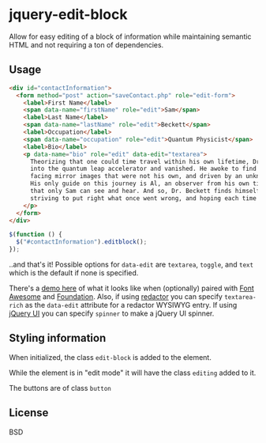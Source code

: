 jquery-edit-block
=================

Allow for easy editing of a block of information while maintaining semantic HTML and not requiring a ton of dependencies.

## Usage

```html
<div id="contactInformation">
  <form method="post" action="saveContact.php" role="edit-form">
    <label>First Name</label>
    <span data-name="firstName" role="edit">Sam</span>
    <label>Last Name</label>
    <span data-name="lastName" role="edit">Beckett</span>
    <label>Occupation</label>
    <span data-name="occupation" role="edit">Quantum Physicist</span>
    <label>Bio</label>
    <p data-name="bio" role="edit" data-edit="textarea">
      Theorizing that one could time travel within his own lifetime, Dr. Sam Beckett stepped
      into the quantum leap accelerator and vanished. He awoke to find himself trapped in the past,
      facing mirror images that were not his own, and driven by an unknown force to change history for the better.
      His only guide on this journey is Al, an observer from his own time, who appears in the form of a hologram
      that only Sam can see and hear. And so, Dr. Beckett finds himself leaping from life to life, 
      striving to put right what once went wrong, and hoping each time that his next leap will be the leap home.
    </p>
  </form>
</div>
```

```js
$(function () {
  $("#contactInformation").editblock();
});
```

..and that's it! Possible options for `data-edit` are `textarea`, `toggle`, and `text` which is the default if none
is specified.

There's a [demo here](http://jessekeane.me/science.html) of what it looks like
when (optionally) paired with [Font Awesome](http://fortawesome.github.io/Font-Awesome/)
and [Foundation](http://foundation.zurb.com/). Also, if using [redactor](http://imperavi.com/redactor/) you can specify `textarea-rich` as the `data-edit`
attribute for a redactor WYSIWYG entry. If using [jQuery UI](http://jqueryui.com/) you can specify `spinner` to make a jQuery UI spinner.

## Styling information
When initialized, the class `edit-block` is added to the element.

While the element is in "edit mode" it will have the class `editing` added to it.

The buttons are of class `button`

## License
BSD
